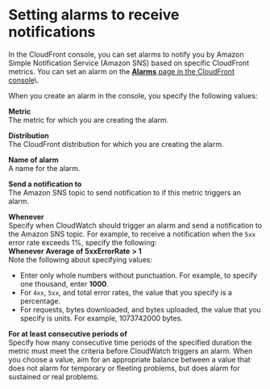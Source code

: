 # Setting alarms to receive notifications<a name="receiving-notifications"></a>

In the CloudFront console, you can set alarms to notify you by Amazon Simple Notification Service \(Amazon SNS\) based on specific CloudFront metrics\. You can set an alarm on the [**Alarms** page in the CloudFront console](https://console.aws.amazon.com/cloudfront/home#alarms:)\.

When you create an alarm in the console, you specify the following values:

**Metric**  
The metric for which you are creating the alarm\.

**Distribution**  
The CloudFront distribution for which you are creating the alarm\.

**Name of alarm**  
A name for the alarm\.

**Send a notification to**  
The Amazon SNS topic to send notification to if this metric triggers an alarm\.

**Whenever *<metric> <operator> <value>***  
Specify when CloudWatch should trigger an alarm and send a notification to the Amazon SNS topic\. For example, to receive a notification when the `5xx` error rate exceeds 1%, specify the following:  
**Whenever Average of 5xxErrorRate** **> 1**  
Note the following about specifying values:  
+ Enter only whole numbers without punctuation\. For example, to specify one thousand, enter **1000**\.
+ For `4xx`, `5xx`, and total error rates, the value that you specify is a percentage\.
+ For requests, bytes downloaded, and bytes uploaded, the value that you specify is units\. For example, 1073742000 bytes\.

**For at least *<number>* consecutive periods of *<time period>***  
Specify how many consecutive time periods of the specified duration the metric must meet the criteria before CloudWatch triggers an alarm\. When you choose a value, aim for an appropriate balance between a value that does not alarm for temporary or fleeting problems, but does alarm for sustained or real problems\.